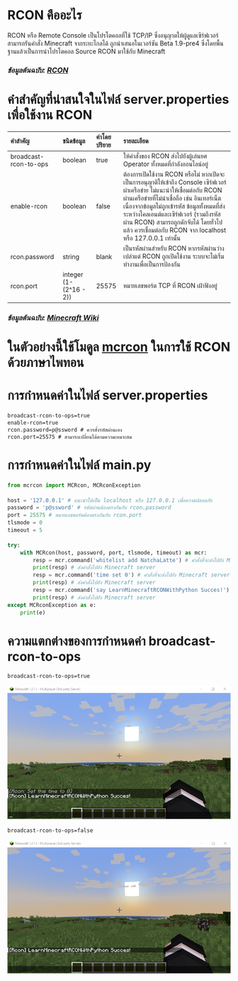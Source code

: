 # RCON คืออะไร
RCON หรือ Remote Console เป็นโปรโตคอลที่ใช้ TCP/IP ซึ่งอนุญาตให้ผู้ดูแลเซิร์ฟเวอร์สามารถรันคำสั่ง Minecraft จากระยะไกลได้ ถูกนำเสนอในเวอร์ชัน Beta 1.9-pre4 ซึ่งโดยพื้นฐานแล้วเป็นการนำโปรโตคอล Source RCON มาใช้กับ Minecraft
### _ข้อมูลต้นฉบับ: [RCON](https://wiki.vg/RCON)_
# คำสำคัญที่น่าสนใจในไฟล์ server.properties เพื่อใช้งาน RCON
|คำสำคัญ|ชนิดข้อมูล|ค่าโดยปริยาย| รายละเอียด|
|:-|:-|:-|:-|
|broadcast-rcon-to-ops|boolean|true|ให้คำสั่งของ RCON ส่งไปยังผู้เล่นยศ Operator ทั้งหมดที่กำลังออนไลน์อยู่|
|enable-rcon|boolean|false|ต้องการเปิดใช้งาน RCON หรือไม่ หากเปิดจะเป็นการอนุญาติให้เข้าถึง Console เซิร์ฟเวอร์ผ่าเครือข่าย ไม่แนะนำให้เชื่อมต่อกับ RCON ผ่านเครือข่ายที่ไม่น่าเชื่อถือ เช่น อินเทอร์เน็ต เนื่องจากข้อมูลไม่ถูกเข้ารหัส ข้อมูลทั้งหมดที่ส่งระหว่างไคลเอนต์และเซิร์ฟเวอร์ (รวมถึงรหัสผ่าน RCON) สามารถถูกดักจับได้ โดยทั่วไปแล้ว ควรเชื่อมต่อกับ RCON จาก localhost หรือ 127.0.0.1 เท่านั้น|
|rcon.password|string|blank|เป็นรหัสผ่านสำหรับ RCON หากรหัสผ่านว่างเปล่าแต่ RCON ถูกเปิดใช้งาน ระบบจะไม่เริ่มทำงานเพื่อเป็นการป้องกัน|
|rcon.port|integer (1-(2^16 - 2))|25575|หมายเลขพอร์ต TCP ที่ RCON เฝ้าฟังอยู่|
### _ข้อมูลต้นฉบับ: [Minecraft Wiki](https://minecraft.wiki/w/Server.properties)_
# ในตัวอย่างนี้ใช้โมดูล [mcrcon](https://pypi.org/project/mcrcon/) ในการใช้ RCON ด้วยภาษาไพทอน
# การกำหนดค่าในไฟล์ server.properties
```shell
broadcast-rcon-to-ops=true
enable-rcon=true
rcon.password=p@ssword # ควรตั้งรหัสผ่านเอง
rcon.port=25575 # สามารถเปลี่ยนได้ตามความเหมาะสม
```
# การกำหนดค่าในไฟล์ main.py
```python
from mcrcon import MCRcon, MCRconException

host = '127.0.0.1' # แนะนำให้เป็น localhost หรือ 127.0.0.1 เพื่อความปลอดภัย
password = 'p@ssword' # รหัสผ่านต้องตรงกันกับ rcon.password
port = 25575 # หมายเลขพอร์ตต้องตรงกันกับ rcon.port
tlsmode = 0
timeout = 5

try:
    with MCRcon(host, password, port, tlsmode, timeout) as mcr:
        resp = mcr.command('whitelist add NatchaLatte') # คำสั่งที่จะส่งไปยัง Minecraft server
        print(resp) # ส่งคำสั่งไปยัง Minecraft server
        resp = mcr.command('time set 0') # คำสั่งที่จะส่งไปยัง Minecraft server
        print(resp) # ส่งคำสั่งไปยัง Minecraft server
        resp = mcr.command('say LearnMinecraftRCONWithPython Succes!') # คำสั่งที่จะส่งไปยัง Minecraft server
        print(resp) # ส่งคำสั่งไปยัง Minecraft server
except MCRconException as e:
    print(e)
```

# ความแตกต่างของการกำหนดค่า broadcast-rcon-to-ops
```shell
broadcast-rcon-to-ops=true
```
![broadcast-rcon-to-ops=true](/assets/images/broadcast-rcon-to-ops=true.png "broadcast-rcon-to-ops=true")
```shell
broadcast-rcon-to-ops=false
```
![broadcast-rcon-to-ops=false](/assets/images/broadcast-rcon-to-ops=false.png "broadcast-rcon-to-ops=false")
